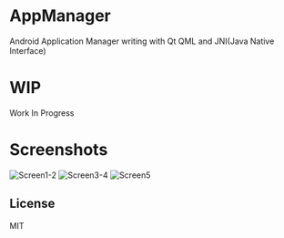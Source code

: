 # AppManager
Android Application Manager writing with Qt QML and JNI(Java Native Interface)

# WIP
Work In Progress

# Screenshots

![Screen1-2](https://i.imgur.com/l06UgIa.png)
![Screen3-4](https://i.imgur.com/0gPFfId.png)
![Screen5](https://i.imgur.com/qTPZkxv.png)


License
----

MIT